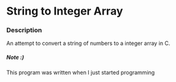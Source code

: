 # String to Integer Array

### Description
An attempt to convert a string of numbers to a integer array in C.

##### Note :)
This program was written when I just started programming

